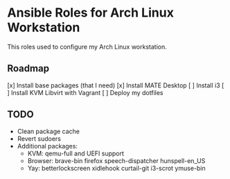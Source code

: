 # Ansible Roles for Arch Linux Workstation

This roles used to configure my Arch Linux workstation.

## Roadmap

[x] Install base packages (that I need)
[x] Install MATE Desktop
[ ] Install i3
[ ] Install KVM Libvirt with Vagrant
[ ] Deploy my dotfiles

## TODO

- Clean package cache
- Revert sudoers
- Additional packages:
  - KVM: qemu-full and UEFI support
  - Browser: brave-bin firefox speech-dispatcher hunspell-en_US
  - Yay: betterlockscreen xidlehook curtail-git i3-scrot ymuse-bin
